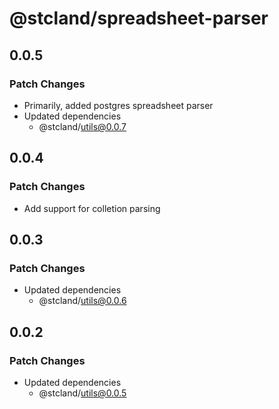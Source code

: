 # @stcland/spreadsheet-parser

## 0.0.5

### Patch Changes

- Primarily, added postgres spreadsheet parser
- Updated dependencies
  - @stcland/utils@0.0.7

## 0.0.4

### Patch Changes

- Add support for colletion parsing

## 0.0.3

### Patch Changes

- Updated dependencies
  - @stcland/utils@0.0.6

## 0.0.2

### Patch Changes

- Updated dependencies
  - @stcland/utils@0.0.5
